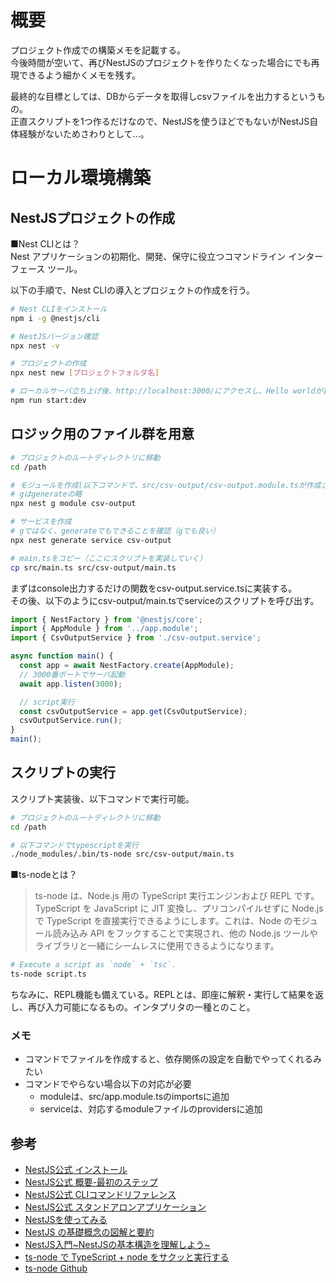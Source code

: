 # 概要
プロジェクト作成での構築メモを記載する。  
今後時間が空いて、再びNestJSのプロジェクトを作りたくなった場合にでも再現できるよう細かくメモを残す。  

最終的な目標としては、DBからデータを取得しcsvファイルを出力するというもの。  
正直スクリプトを1つ作るだけなので、NestJSを使うほどでもないがNestJS自体経験がないためさわりとして...。

# ローカル環境構築
## NestJSプロジェクトの作成
■Nest CLIとは？  
Nest アプリケーションの初期化、開発、保守に役立つコマンドライン インターフェース ツール。  

以下の手順で、Nest CLIの導入とプロジェクトの作成を行う。
```bash
# Nest CLIをインストール
npm i -g @nestjs/cli

# NestJSバージョン確認
npx nest -v

# プロジェクトの作成
npx nest new [プロジェクトフォルダ名]

# ローカルサーバ立ち上げ後、http://localhost:3000/にアクセスし、Hello worldが表示されていることを確認
npm run start:dev
```

## ロジック用のファイル群を用意
```bash
# プロジェクトのルートディレクトリに移動
cd /path

# モジュールを作成(以下コマンドで、src/csv-output/csv-output.module.tsが作成される)
# gはgenerateの略
npx nest g module csv-output

# サービスを作成
# gではなく、generateでもできることを確認（gでも良い）
npx nest generate service csv-output

# main.tsをコピー（ここにスクリプトを実装していく）
cp src/main.ts src/csv-output/main.ts
```

まずはconsole出力するだけの関数をcsv-output.service.tsに実装する。   
その後、以下のようにcsv-output/main.tsでserviceのスクリプトを呼び出す。  
```ts
import { NestFactory } from '@nestjs/core';
import { AppModule } from '../app.module';
import { CsvOutputService } from './csv-output.service';

async function main() {
  const app = await NestFactory.create(AppModule);
  // 3000番ポートでサーバ起動
  await app.listen(3000);

  // script実行
  const csvOutputService = app.get(CsvOutputService);
  csvOutputService.run();
}
main();
```

## スクリプトの実行
スクリプト実装後、以下コマンドで実行可能。
```bash
# プロジェクトのルートディレクトリに移動
cd /path

# 以下コマンドでtypescriptを実行
./node_modules/.bin/ts-node src/csv-output/main.ts
```

■ts-nodeとは？  
>ts-node は、Node.js 用の TypeScript 実行エンジンおよび REPL です。
TypeScript を JavaScript に JIT 変換し、プリコンパイルせずに Node.js で TypeScript を直接実行できるようにします。これは、Node のモジュール読み込み API をフックすることで実現され、他の Node.js ツールやライブラリと一緒にシームレスに使用できるようになります。

```bash
# Execute a script as `node` + `tsc`.
ts-node script.ts
```
ちなみに、REPL機能も備えている。REPLとは、即座に解釈・実行して結果を返し、再び入力可能になるもの。インタプリタの一種とのこと。


### メモ
- コマンドでファイルを作成すると、依存関係の設定を自動でやってくれるみたい
- コマンドでやらない場合以下の対応が必要
	- moduleは、src/app.module.tsのimportsに追加
	- serviceは、対応するmoduleファイルのprovidersに追加


## 参考
- [NestJS公式 インストール](https://docs.nestjs.com/cli/overview#installation)
- [NestJS公式 概要-最初のステップ](https://docs.nestjs.com/first-steps)
- [NestJS公式 CLIコマンドリファレンス](https://docs.nestjs.com/cli/usages)
- [NestJS公式 スタンドアロンアプリケーション](https://docs.nestjs.com/standalone-applications)
- [NestJSを使ってみる](https://zenn.dev/toono_f/scraps/ad17fd8bfb0a5b)
- [NestJS の基礎概念の図解と要約](https://zenn.dev/morinokami/articles/nestjs-overview)
- [NestJS入門~NestJSの基本構造を理解しよう~](https://zenn.dev/hakushun/articles/0b0443ac6fd8d7)
- [ts-node で TypeScript + node をサクッと実行する](https://qiita.com/mangano-ito/items/75e65071c9c482ddc335)
- [ts-node Github](https://github.com/TypeStrong/ts-node?tab=readme-ov-file#overview)